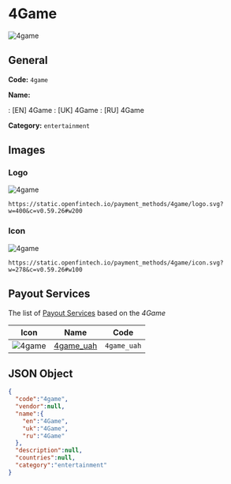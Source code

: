 
# 4Game 
![4game](https://static.openfintech.io/payment_methods/4game/logo.svg?w=400&c=v0.59.26#w200)  

## General 
**Code:** `4game` 
 
**Name:** 
 
:	[EN] 4Game 
:	[UK] 4Game 
:	[RU] 4Game 
 
**Category:** `entertainment` 
 

## Images 

### Logo 
![4game](https://static.openfintech.io/payment_methods/4game/logo.svg?w=400&c=v0.59.26#w200)  

```
https://static.openfintech.io/payment_methods/4game/logo.svg?w=400&c=v0.59.26#w200
```  

### Icon 
![4game](https://static.openfintech.io/payment_methods/4game/icon.svg?w=278&c=v0.59.26#w100)  

```
https://static.openfintech.io/payment_methods/4game/icon.svg?w=278&c=v0.59.26#w100
```  

## Payout Services 
 
The list of [Payout Services](/payout-services/) based on the _4Game_ 

|Icon|Name|Code| 
|:---:|:---:|:---:| 
|![4game](https://static.openfintech.io/payout_methods/4game/icon.svg?w=278&c=v0.59.26#w40) |[4game_uah](/payout-services/4game_uah/)|`4game_uah`| 
 

## JSON Object 

```json
{
  "code":"4game",
  "vendor":null,
  "name":{
    "en":"4Game",
    "uk":"4Game",
    "ru":"4Game"
  },
  "description":null,
  "countries":null,
  "category":"entertainment"
}
```  
